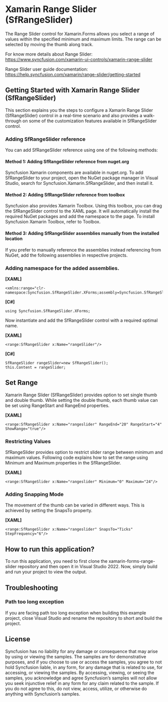 # Xamarin Range Slider (SfRangeSlider) 

The Range Slider control for Xamarin.Forms allows you select a range of values within the specified minimum and maximum limits. The range can be selected by moving the thumb along track.

For know more details about Range Slider: https://www.syncfusion.com/xamarin-ui-controls/xamarin-range-slider

Range Slider user guide documentation: https://help.syncfusion.com/xamarin/range-slider/getting-started

## Getting Started with Xamarin Range Slider (SfRangeSlider)

This section explains you the steps to configure a Xamarin Range Slider (SfRangeSlider) control in a real-time scenario and also provides a walk-through on some of the customization features available in SfRangeSlider control.

### Adding SfRangeSlider reference
You can add SfRangeSlider reference using one of the following methods:

####  Method 1: Adding SfRangeSlider reference from nuget.org

Syncfusion Xamarin components are available in nuget.org. To add SfRangeSlider to your project, open the NuGet package manager in Visual Studio, search for Syncfusion.Xamarin.SfRangeSlider, and then install it.

####  Method 2: Adding SfRangeSlider reference from toolbox

Syncfusion also provides Xamarin Toolbox. Using this toolbox, you can drag the SfRangeSlider control to the XAML page. It will automatically install the required NuGet packages and add the namespace to the page. To install Syncfusion Xamarin Toolbox, refer to Toolbox.

####  Method 3: Adding SfRangeSlider assemblies manually from the installed location

If you prefer to manually reference the assemblies instead referencing from NuGet, add the following assemblies in respective projects.

### Adding namespace for the added assemblies.

**[XAML]**
```
<xmlns:range="clr-namespace:Syncfusion.SfRangeSlider.XForms;assembly=Syncfusion.SfRangeSlider.XForms"/>
```
**[C#]**

```
using Syncfusion.SfRangeSlider.XForms;
```
Now instantiate and add the SfRangeSlider control with a required optimal name.

**[XAML]**
```
<range:SfRangeSlider x:Name="rangeSlider"/>
```
**[C#]**

```
SfRangeSlider rangeSlider=new SfRangeSlider();
this.Content = rangeSlider;
```
##   Set Range
Xamarin Range Slider (SfRangeSlider) provides option to set single thumb and double thumb. While setting the double thumb, each thumb value can be set using RangeStart and RangeEnd properties.

**[XAML]**
```
<range:SfRangeSlider x:Name="rangeslider" RangeEnd="20" RangeStart="4"  ShowRange="true"/>
```
###   Restricting Values
SfRangeSlider provides option to restrict slider range between minimum and maximum values. Following code explains how to set the range using Minimum and Maximum properties in the SfRangeSlider.

**[XAML]**
```
<range:SfRangeSlider x:Name="rangeslider" Minimum="0" Maximum="24"/>
```
###   Adding Snapping Mode
The movement of the thumb can be varied in different ways. This is achieved by setting the SnapsTo property.

**[XAML]**
```
<range:SfRangeSlider x:Name="rangeslider" SnapsTo="Ticks" StepFrequency="6"/>
```

## How to run this application?

To run this application, you need to first clone the xamarin-forms-range-slider repository and then open it in Visual Studio 2022. Now, simply build and run your project to view the output.

## <a name="troubleshooting"></a>Troubleshooting ##
### Path too long exception
If you are facing path too long exception when building this example project, close Visual Studio and rename the repository to short and build the project.

## License

Syncfusion has no liability for any damage or consequence that may arise by using or viewing the samples. The samples are for demonstrative purposes, and if you choose to use or access the samples, you agree to not hold Syncfusion liable, in any form, for any damage that is related to use, for accessing, or viewing the samples. By accessing, viewing, or seeing the samples, you acknowledge and agree Syncfusion’s samples will not allow you seek injunctive relief in any form for any claim related to the sample. If you do not agree to this, do not view, access, utilize, or otherwise do anything with Syncfusion’s samples.